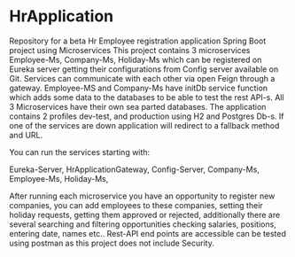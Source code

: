# HrApplication

Repository for a beta Hr Employee registration application Spring Boot project using Microservices This project contains 3 microservices Employee-Ms, Company-Ms, Holiday-Ms which can be registered on Eureka server getting their configurations from Config server available on Git. Services can communicate with each other via open Feign through a gateway. Employee-MS and Company-Ms have initDb service function which adds some data to the databases to be able to test the rest API-s. All 3 Microservices have their own sea parted databases. The application contains 2 profiles dev-test, and production using H2 and Postgres Db-s. If one of the services are down application will redirect to a fallback method and URL.

You can run the services starting with:

Eureka-Server,
HrApplicationGateway,
Config-Server,
Company-Ms,
Employee-Ms,
Holiday-Ms,

After running each microservice you have an opportunity to register new companies, you can add employees to these companies, setting their holiday requests, getting them approved or rejected, additionally there are several searching and filtering opportunities checking salaries, positions, entering date, names etc.. Rest-API end points are accessible can be tested using postman as this project does not include Security.
